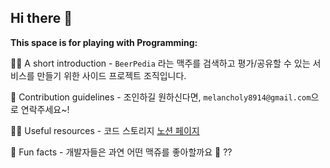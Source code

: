 ## Hi there 👋

**This space is for playing with Programming:**

🙋‍♀️ A short introduction - `BeerPedia` 라는 맥주를 검색하고 평가/공유할 수 있는 서비스를 만들기 위한 사이드 프로젝트 조직입니다.

🌈 Contribution guidelines - 조인하길 원하신다면, `melancholy8914@gmail.com`으로 연락주세요~!

👩‍💻 Useful resources - 코드 스토리지 [노션 페이지](https://freezing-moon-c36.notion.site/ba483e8e423049c2a5248573d1ed630f)

🍿 Fun facts - 개발자들은 과연 어떤 맥쥬를 좋아할까요 🤔 ?? 

